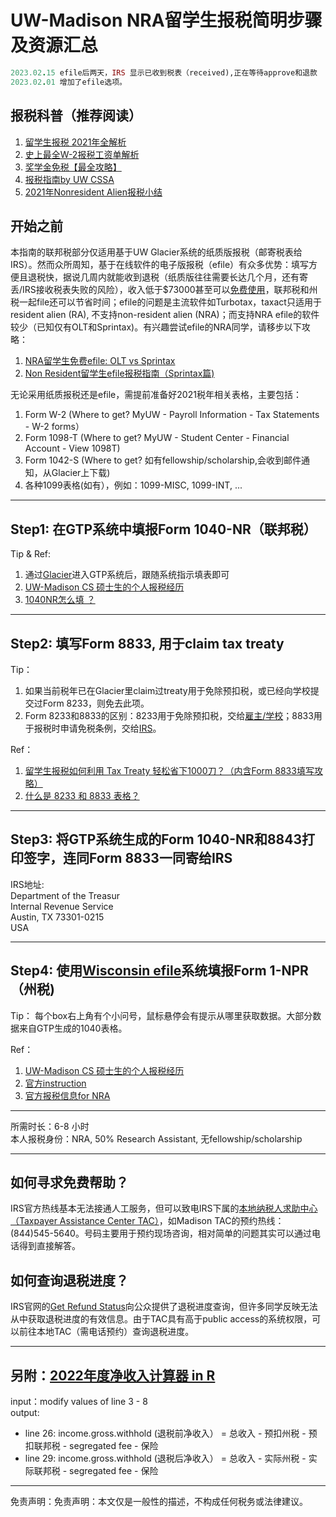 # UW-Madison NRA留学生报税简明步骤 及资源汇总

```ruby
2023.02.15 efile后两天，IRS 显示已收到税表（received),正在等待approve和退款
2023.02.01 增加了efile选项。


```

## 报税科普（推荐阅读）

1. [留学生报税 2021年全解析](https://taxpanda.com/留学生报税/#如果留学生来美国没报过税，没收入，之前忘了交Form_8843会怎么样)
2. [史上最全W-2报税工资单解析](https://taxpanda.com/w2是什么/)
3. [奖学金免税【最全攻略】](https://taxpanda.com/奖学金免税/)
4. [报税指南by UW CSSA](https://pages.cs.wisc.edu/~sh/报税指南.pdf)
5. [2021年Nonresident Alien报税小结](https://yo1995.github.io/life/2021-tax-season/)

## 开始之前

本指南的联邦税部分仅适用基于UW Glacier系统的纸质版报税（邮寄税表给IRS）。然而众所周知，基于在线软件的电子版报税（efile）有众多优势：填写方便且退税快，据说几周内就能收到退税（纸质版往往需要长达几个月，还有寄丢/IRS接收税表失败的风险），收入低于$73000甚至可以[免费使用](https://apps.irs.gov/app/freeFile/)，联邦税和州税一起file还可以节省时间；efile的问题是主流软件如Turbotax，taxact只适用于resident alien (RA), 不支持non-resident alien (NRA)；而支持NRA efile的软件较少（已知仅有OLT和Sprintax)。有兴趣尝试efile的NRA同学，请移步以下攻略：
1. [NRA留学生免费efile: OLT vs Sprintax](https://www.luweicky.com/2021/03/oltefile-1040nr8843.html#核对税表并e-file)
2. [Non Resident留学生efile报税指南（Sprintax篇)](https://www.dealmoon.com/guide/935542)

无论采用纸质报税还是efile，需提前准备好2021税年相关表格，主要包括：
1. Form W-2 (Where to get? MyUW - Payroll Information - Tax Statements - W-2 forms）
2. Form 1098-T (Where to get? MyUW - Student Center - Financial Account - View 1098T)
3. Form 1042-S (Where to get? 如有fellowship/scholarship,会收到邮件通知，从Glacier上下载)
4. 各种1099表格(如有），例如：1099-MISC, 1099-INT, ...

---
## Step1: 在GTP系统中填报Form 1040-NR（联邦税）
Tip & Ref:
1. 通过[Glacier](https://www.online-tax.net)进入GTP系统后，跟随系统指示填表即可
2. [UW-Madison CS 硕士生的个人报税经历](https://github.com/mzj14/prepare-tax-return)
3. [1040NR怎么填 ？](https://taxpanda.com/1040nr怎么填/https://taxpanda.com/1040nr怎么填/)

---
## Step2: 填写Form 8833, 用于claim tax treaty 
Tip：
1. 如果当前税年已在Glacier里claim过treaty用于免除预扣税，或已经向学校提交过Form 8233，则免去此项。    
2. Form 8233和8833的区别：8233用于免除预扣税，交给<u>雇主/学校</u>；8833用于报税时申请免税条例，交给<u>IRS</u>。

Ref：
1. [留学生报税如何利用 Tax Treaty 轻松省下1000刀？（内含Form 8833填写攻略）](https://taxpanda.com/tax-treaty/)
2. [什么是 8233 和 8833 表格？](https://gonglue.us/form-8233-8833)

---
## Step3: 将GTP系统生成的Form 1040-NR和8843打印签字，连同Form 8833一同寄给IRS
IRS地址:\
Department of the Treasur\
Internal Revenue Service\
Austin, TX 73301-0215\
USA 

---
## Step4: 使用[Wisconsin efile](https://www.revenue.wi.gov/Pages/WI-efile/home.aspx)系统填报Form 1-NPR（州税)
Tip：
每个box右上角有个小问号，鼠标悬停会有提示从哪里获取数据。大部分数据来自GTP生成的1040表格。

Ref：
1. [UW-Madison CS 硕士生的个人报税经历](https://github.com/mzj14/prepare-tax-return)
2. [官方instruction](https://www.revenue.wi.gov/TaxForms2021/2021-Form1NPR-Inst.pdf)
3. [官方报税信息for NRA](https://www.revenue.wi.gov/DOR%20Publications/pb122.pdf)

---
所需时长：6-8 小时    
本人报税身份：NRA, 50% Research Assistant, 无fellowship/scholarship

---
## 如何寻求免费帮助？
IRS官方热线基本无法接通人工服务，但可以致电IRS下属的[本地纳税人求助中心（Taxpayer Assistance Center TAC）](https://apps.irs.gov/app/office-locator/)，如Madison TAC的预约热线： (844)545-5640。号码主要用于预约现场咨询，相对简单的问题其实可以通过电话得到直接解答。

## 如何查询退税进度？
IRS官网的[Get Refund Status](https://sa.www4.irs.gov/irfof/lang/en/irfofgetstatus.jsp)向公众提供了退税进度查询，但许多同学反映无法从中获取退税进度的有效信息。由于TAC具有高于public access的系统权限，可以前往本地TAC（需电话预约）查询退税进度。

---
## 另附：[2022年度净收入计算器 in R](https://github.com/Sfeng666/2022_tax_filing/blob/main/estimate_gross_income.R)
input：modify values of line 3 - 8    
output: 
* line 26: income.gross.withhold (退税前净收入） = 总收入 - 预扣州税 - 预扣联邦税 - segregated fee - 保险
* line 29: income.gross.withhold (退税后净收入） = 总收入 - 实际州税 - 实际联邦税 - segregated fee - 保险 

---
免责声明：免责声明：本文仅是一般性的描述，不构成任何税务或法律建议。
